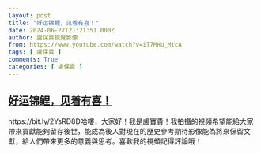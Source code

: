 ```yaml
---
layout: post
title: "好运锦鲤，见着有喜！"
date: 2024-06-27T21:21:51.000Z
author: 盧保貴視覺影像
from: https://www.youtube.com/watch?v=iT7MHu_MtcA
tags: [ 盧保貴 ]
comments: True
categories: [ 盧保貴 ]
---
```

<!--1719523311000-->
[好运锦鲤，见着有喜！](https://www.youtube.com/watch?v=iT7MHu_MtcA)
------

<div>
https://bit.ly/2YsRD8D哈嘍，大家好！我是盧寶貴！我拍攝的視頻希望能給大家帶來貢獻能夠留存後世，能成為後人對現在的歷史參考期待影像能為將來保留文獻，給人們帶來更多的意義與思考。喜歡我的視頻記得評論哦！
</div>
